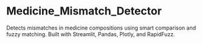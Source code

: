# Medicine_Mismatch_Detector
Detects mismatches in medicine compositions using smart comparison and fuzzy matching. Built with Streamlit, Pandas, Plotly, and RapidFuzz.

